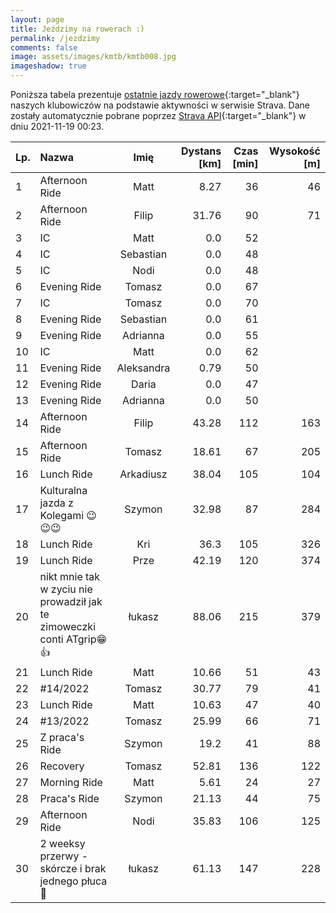 ```yaml
---
layout: page
title: Jeździmy na rowerach :)
permalink: /jezdzimy
comments: false
image: assets/images/kmtb/kmtb008.jpg
imageshadow: true
---
```


Poniższa tabela prezentuje [ostatnie jazdy rowerowe](https://www.strava.com/clubs/336381){:target="_blank"} naszych klubowiczów na podstawie aktywności w serwisie Strava. Dane zostały automatycznie pobrane poprzez [Strava API](https://developers.strava.com/docs/reference/#api-Clubs-getClubActivitiesById){:target="_blank"} w dniu 2021-11-19 00:23.

Lp. | Nazwa | Imię | Dystans [km] | Czas [min] | Wysokość [m]
:--- | :--- | :---: | ---: | ---: | ---:
1|Afternoon Ride|Matt|8.27|36|46
2|Afternoon Ride|Filip|31.76|90|71
3|IC|Matt|0.0|52|
4|IC|Sebastian|0.0|48|
5|IC|Nodi|0.0|48|
6|Evening Ride|Tomasz|0.0|67|
7|IC|Tomasz|0.0|70|
8|Evening Ride|Sebastian|0.0|61|
9|Evening Ride|Adrianna|0.0|55|
10|IC|Matt|0.0|62|
11|Evening Ride|Aleksandra|0.79|50|
12|Evening Ride|Daria|0.0|47|
13|Evening Ride|Adrianna|0.0|50|
14|Afternoon Ride|Filip|43.28|112|163
15|Afternoon Ride|Tomasz|18.61|67|205
16|Lunch Ride|Arkadiusz|38.04|105|104
17|Kulturalna jazda z Kolegami 😉😉😉|Szymon|32.98|87|284
18|Lunch Ride|Kri|36.3|105|326
19|Lunch Ride|Prze|42.19|120|374
20|nikt mnie tak w zyciu nie  prowadził jak te zimoweczki conti ATgrip😁👍|łukasz|88.06|215|379
21|Lunch Ride|Matt|10.66|51|43
22|#14/2022|Tomasz|30.77|79|41
23|Lunch Ride|Matt|10.63|47|40
24|#13/2022|Tomasz|25.99|66|71
25|Z praca's Ride |Szymon|19.2|41|88
26|Recovery|Tomasz|52.81|136|122
27|Morning Ride|Matt|5.61|24|27
28|Praca's Ride |Szymon|21.13|44|75
29|Afternoon Ride|Nodi|35.83|106|125
30|2 weeksy przerwy -skórcze i brak jednego  płuca 😤|łukasz|61.13|147|228
